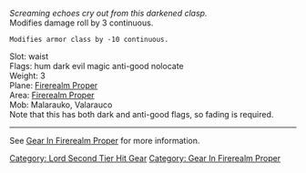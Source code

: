 *Screaming echoes cry out from this darkened clasp.*  
Modifies damage roll by 3 continuous.

`Modifies armor class by -10 continuous.`

Slot: waist  
Flags: hum dark evil magic anti-good nolocate  
Weight: 3  
Plane: [Firerealm Proper](:Category:Firerealm_Proper.md "wikilink")  
Area: [Firerealm Proper](:Category:Firerealm_Proper.md "wikilink")  
Mob: Malarauko, Valarauco  
Note that this has both dark and anti-good flags, so fading is required.

------------------------------------------------------------------------

See [Gear In Firerealm
Proper](:Category:Gear_In_Firerealm_Proper.md "wikilink") for more
information.

[Category: Lord Second Tier Hit
Gear](Category:_Lord_Second_Tier_Hit_Gear "wikilink") [Category: Gear In
Firerealm Proper](Category:_Gear_In_Firerealm_Proper "wikilink")
